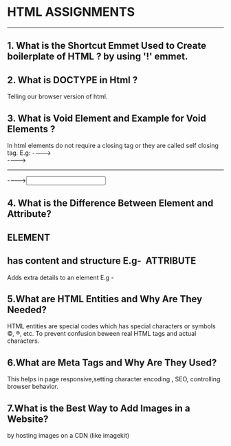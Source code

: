 # HTML ASSIGNMENTS
---
## 1. What is the Shortcut Emmet Used to Create boilerplate of HTML ?                   by using '!' emmet.
## 2. What is DOCTYPE in Html ?
Telling our browser version of html.
## 3. What is Void Element and Example for Void Elements ?
In html elements do not require a closing tag or they are called self closing tag.
E.g: 
 ----><br>
 ----><hr>
 ----><input>
## 4. What is the Difference Between Element and Attribute?
ELEMENT
-------
has content and structure E.g- <img>
ATTRIBUTE
---------
Adds extra details to an element E.g -<img src="" alt="">
## 5.What are HTML Entities and Why Are They Needed?
HTML entities are special codes which has special characters or symbols ©, ®, etc.
To prevent confusion beween real HTML tags and actual characters.
## 6.What are Meta Tags and Why Are They Used?
This helps in page responsive,setting character encoding , SEO, controlling browser behavior.
## 7.What is the Best Way to Add Images in a Website?
by hosting images on a CDN (like imagekit)

